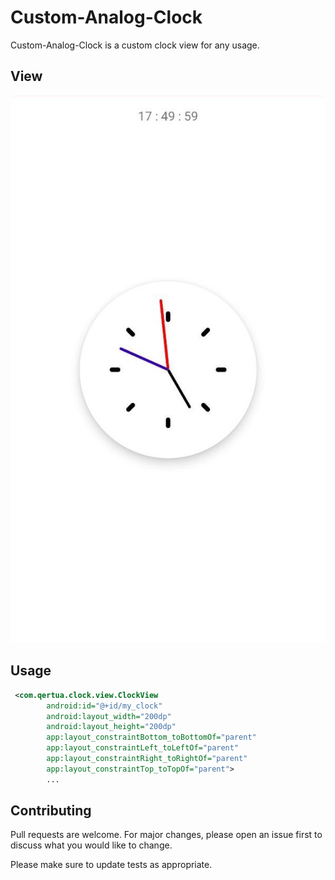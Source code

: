 # Custom-Analog-Clock

Custom-Analog-Clock is a custom clock view for any usage. 
## View

![sherzod2013](https://github.com/sherzod2013/Custom-Analog-Clock/blob/main/images/clock.jpg)
## Usage

```xml
 <com.qertua.clock.view.ClockView
        android:id="@+id/my_clock"
        android:layout_width="200dp"
        android:layout_height="200dp"
        app:layout_constraintBottom_toBottomOf="parent"
        app:layout_constraintLeft_toLeftOf="parent"
        app:layout_constraintRight_toRightOf="parent"
        app:layout_constraintTop_toTopOf="parent">
        ...
```

## Contributing
Pull requests are welcome. For major changes, please open an issue first to discuss what you would like to change.

Please make sure to update tests as appropriate.

